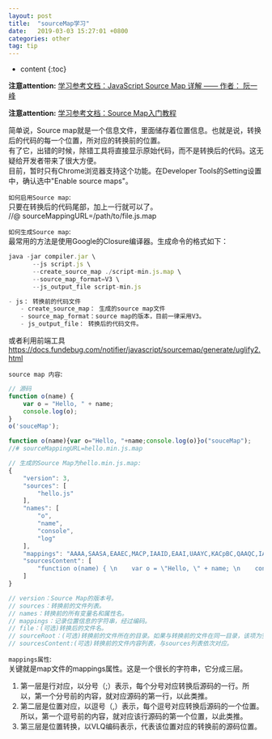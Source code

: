 ```yaml
---
layout: post
title:  "sourceMap学习"
date:   2019-03-03 15:27:01 +0800
categories: other
tag: tip
---
```


* content
{:toc}

**注意attention:** [学习参考文档：JavaScript Source Map 详解 —— 作者： 阮一峰](http://www.ruanyifeng.com/blog/2013/01/javascript_source_map.html)

**注意attention:** [学习参考文档：Source Map入门教程](https://blog.fundebug.com/2017/03/13/sourcemap-tutorial/)

简单说，Source map就是一个信息文件，里面储存着位置信息。也就是说，转换后的代码的每一个位置，所对应的转换前的位置。  
有了它，出错的时候，除错工具将直接显示原始代码，而不是转换后的代码。这无疑给开发者带来了很大方便。  
目前，暂时只有Chrome浏览器支持这个功能。在Developer Tools的Setting设置中，确认选中"Enable source maps"。  

`如何启用Source map`:  
只要在转换后的代码尾部，加上一行就可以了。  
//@ sourceMappingURL=/path/to/file.js.map  

`如何生成Source map`:  
最常用的方法是使用Google的Closure编译器。生成命令的格式如下：  

```javascript
java -jar compiler.jar \ 
　　　　--js script.js \
　　　　--create_source_map ./script-min.js.map \
　　　　--source_map_format=V3 \
　　　　--js_output_file script-min.js

- js： 转换前的代码文件
　　- create_source_map： 生成的source map文件
　　- source_map_format：source map的版本，目前一律采用V3。
　　- js_output_file： 转换后的代码文件。
```

或者利用前端工具 https://docs.fundebug.com/notifier/javascript/sourcemap/generate/uglify2.html  

`source map 内容`:  

```javascript
// 源码
function o(name) { 
    var o = "Hello, " + name; 
    console.log(o);
}
o('souceMap');

function o(name){var o="Hello, "+name;console.log(o)}o("souceMap");
//# sourceMappingURL=hello.min.js.map

// 生成的Source Map为hello.min.js.map:
{
    "version": 3,
    "sources": [
        "hello.js"
    ],
    "names": [
        "o",
        "name",
        "console",
        "log"
    ],
    "mappings": "AAAA,SAASA,EAAEC,MACP,IAAID,EAAI,UAAYC,KACpBC,QAAQC,IAAIH,GAEhBA,EAAE",
    "sourcesContent": [
        "function o(name) { \n    var o = \"Hello, \" + name; \n    console.log(o);\n}\no('souceMap');"
    ]
}

// version：Source Map的版本号。
// sources：转换前的文件列表。
// names：转换前的所有变量名和属性名。
// mappings：记录位置信息的字符串，经过编码。
// file：(可选)转换后的文件名。
// sourceRoot：(可选)转换前的文件所在的目录。如果与转换前的文件在同一目录，该项为空。
// sourcesContent:(可选)转换前的文件内容列表，与sources列表依次对应。
```

`mappings属性`:  
关键就是map文件的mappings属性。这是一个很长的字符串，它分成三层。  
1. 第一层是行对应，以分号（;）表示，每个分号对应转换后源码的一行。所以，第一个分号前的内容，就对应源码的第一行，以此类推。
2. 第二层是位置对应，以逗号（,）表示，每个逗号对应转换后源码的一个位置。所以，第一个逗号前的内容，就对应该行源码的第一个位置，以此类推。
3. 第三层是位置转换，以VLQ编码表示，代表该位置对应的转换前的源码位置。



